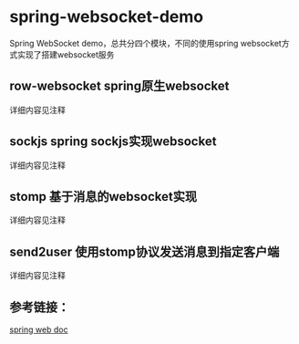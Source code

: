 # spring-websocket-demo
Spring WebSocket demo，总共分四个模块，不同的使用spring websocket方式实现了搭建websocket服务

## row-websocket spring原生websocket
详细内容见注释
## sockjs spring sockjs实现websocket
详细内容见注释
## stomp 基于消息的websocket实现
详细内容见注释
## send2user 使用stomp协议发送消息到指定客户端
详细内容见注释

## 参考链接：
[spring web doc](https://docs.spring.io/spring/docs/5.0.11.BUILD-SNAPSHOT/spring-framework-reference/web.html#websocket)